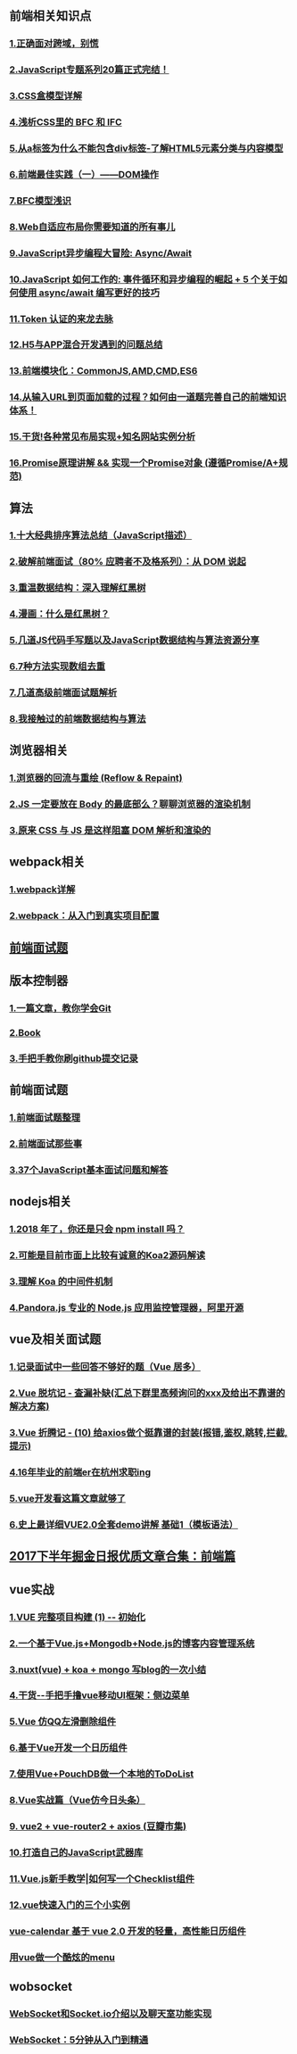## 前端相关知识点
### [1.正确面对跨域，别慌](https://juejin.im/post/5a2f92c65188253e2470f16d)
### [2.JavaScript专题系列20篇正式完结！](https://juejin.im/post/59eff1fb6fb9a044ff30a942)

### [3.CSS盒模型详解](https://juejin.im/post/59ef72f5f265da4320026f76?utm_medium=fe&utm_source=weixinqun)

### [4.浅析CSS里的 BFC 和 IFC](https://segmentfault.com/a/1190000012993668)

### [5.从a标签为什么不能包含div标签-了解HTML5元素分类与内容模型](https://juejin.im/post/5a2f2cb36fb9a0450b665899?utm_medium=fe&utm_source=weixinqun)

### [6.前端最佳实践（一）——DOM操作](https://juejin.im/post/59cf174c6fb9a00a4c273197?utm_medium=fe&utm_source=weixinqun)

### [7.BFC模型浅识](https://juejin.im/post/5a0ab4326fb9a045211e3926?utm_medium=fe&utm_source=weixinqun)

### [8.Web自适应布局你需要知道的所有事儿](https://juejin.im/post/5a22d0086fb9a0451a7631ee?utm_medium=fe&utm_source=weixinqun)

### [9.JavaScript异步编程大冒险: Async/Await](https://juejin.im/post/5a39e0986fb9a044ff319aa0?utm_medium=fe&utm_source=weixinqun)

### [10.JavaScript 如何工作的: 事件循环和异步编程的崛起 + 5 个关于如何使用 async/await 编写更好的技巧](https://juejin.im/post/5a221d35f265da43356291cc?utm_medium=fe&utm_source=weixinqun)

### [11.Token 认证的来龙去脉](https://juejin.im/post/5a6c60166fb9a01caf37a5e5)

### [12.H5与APP混合开发遇到的问题总结](https://juejin.im/post/5aa8b00c51882555627cfa0e)

### [13.前端模块化：CommonJS,AMD,CMD,ES6](https://juejin.im/post/5aaa37c8f265da23945f365c)

### [14.从输入URL到页面加载的过程？如何由一道题完善自己的前端知识体系！](https://zhuanlan.zhihu.com/p/34453198?group_id=957277541711540224)

### [15.干货!各种常见布局实现+知名网站实例分析](https://juejin.im/post/5aa252ac518825558001d5de)

### [16.Promise原理讲解 && 实现一个Promise对象 (遵循Promise/A+规范)](https://juejin.im/post/5aa7868b6fb9a028dd4de672)

## 算法
### [1.十大经典排序算法总结（JavaScript描述）](https://juejin.im/post/57dcd394a22b9d00610c5ec8)

### [2.破解前端面试（80% 应聘者不及格系列）：从 DOM 说起](https://juejin.im/post/58f558efac502e006c3e5c97)

### [3.重温数据结构：深入理解红黑树](https://blog.csdn.net/u011240877/article/details/53329023)
### [4.漫画：什么是红黑树？](https://juejin.im/post/5a27c6946fb9a04509096248)

### [5.几道JS代码手写题以及JavaScript数据结构与算法资源分享](https://juejin.im/post/5aa7d82c6fb9a028c522de43)

### [6.7种方法实现数组去重](https://juejin.im/post/5aed6110518825671b026bed)

### [7.几道高级前端面试题解析](https://juejin.im/post/5aa8a07cf265da238a3022a4)

### [8.我接触过的前端数据结构与算法](https://juejin.im/post/5958bac35188250d892f5c91)

## 浏览器相关
### [1.浏览器的回流与重绘 (Reflow & Repaint)](https://juejin.im/post/5a9923e9518825558251c96a)

### [2.JS 一定要放在 Body 的最底部么？聊聊浏览器的渲染机制](https://segmentfault.com/a/1190000004292479)

### [3.原来 CSS 与 JS 是这样阻塞 DOM 解析和渲染的](https://juejin.im/post/59c60691518825396f4f71a1)

## webpack相关
### [1.webpack详解](https://juejin.im/post/5aa3d2056fb9a028c36868aa)

### [2.webpack：从入门到真实项目配置](https://juejin.im/post/59bb37fa6fb9a00a554f89d2)

## [前端面试题](https://juejin.im/collection/5a73f05f5188254ca2f6ebe8)

## 版本控制器
### [1.一篇文章，教你学会Git](https://juejin.im/post/599e14875188251240632702)

### [2.Book](https://git-scm.com/book/zh/v2)

### [3.手把手教你刷github提交记录](https://juejin.im/post/5a8c11b86fb9a0633229b599)

## 前端面试题

### [1.前端面试题整理](https://www.jianshu.com/p/feab89b88d6b)

### [2.前端面试那些事](https://juejin.im/post/5a59db5a518825732d7f8ce5)

### [3.37个JavaScript基本面试问题和解答](https://mp.weixin.qq.com/s?__biz=MzAxODE2MjM1MA==&mid=2651554124&idx=1&sn=1db5378dfcab8e4477e930a729c74edc&chksm=8025568db752df9b8430eadceb1531733b187e081097f91388a212d7269c7886fcbdec07cbd9&mpshare=1&scene=23&srcid=0511ggkCXAaeloX3FQKLZ9RG#rd)

## nodejs相关
### [1.2018 年了，你还是只会 npm install 吗？](https://juejin.im/post/5ab3f77df265da2392364341)

### [2.可能是目前市面上比较有诚意的Koa2源码解读](https://zhuanlan.zhihu.com/p/34797505)

### [3.理解 Koa 的中间件机制](http://zhangxiang958.github.io/2018/03/16/%E7%90%86%E8%A7%A3%20Koa%20%E7%9A%84%E4%B8%AD%E9%97%B4%E4%BB%B6%E6%9C%BA%E5%88%B6/)

### [4.Pandora.js 专业的 Node.js 应用监控管理器，阿里开源](https://github.com/midwayjs/pandora/wiki/Pandora.js---%E4%B8%93%E4%B8%9A%E7%9A%84-Node.js-%E5%BA%94%E7%94%A8%E7%9B%91%E6%8E%A7%E7%AE%A1%E7%90%86%E5%99%A8%EF%BC%8C%E9%98%BF%E9%87%8C%E5%BC%80%E6%BA%90)

## vue及相关面试题
### [1.记录面试中一些回答不够好的题（Vue 居多）](https://juejin.im/post/5a9b8417518825558251ce15)

### [2.Vue 脱坑记 - 查漏补缺(汇总下群里高频询问的xxx及给出不靠谱的解决方案)](https://juejin.im/post/59fa9257f265da43062a1b0e)

### [3.Vue 折腾记 - (10) 给axios做个挺靠谱的封装(报错,鉴权,跳转,拦截,提示)](https://juejin.im/post/59a22e71518825242c422604)

### [4.16年毕业的前端er在杭州求职ing](https://juejin.im/post/5a64541bf265da3e2d338862)

### [5.vue开发看这篇文章就够了](https://segmentfault.com/a/1190000012692321)

### [6.史上最详细VUE2.0全套demo讲解 基础1（模板语法）](https://juejin.im/post/58d4a19e5c497d0057e9afc0)

## [2017下半年掘金日报优质文章合集：前端篇](https://juejin.im/post/5a3b56b4518825089e501fe1)

## vue实战

### [1.VUE 完整项目构建 (1) -- 初始化](https://juejin.im/post/5a7db355f265da4e75278e15)

### [2.一个基于Vue.js+Mongodb+Node.js的博客内容管理系统](https://juejin.im/post/5a8c120f6fb9a0635c0483a7)

### [3.nuxt(vue) + koa + mongo 写blog的一次小结](https://juejin.im/post/59ce4c6e6fb9a00a5e35fc0e)

### [4.干货--手把手撸vue移动UI框架：侧边菜单](https://juejin.im/post/5aa0e412f265da239235e9f0)

### [5.Vue 仿QQ左滑删除组件](https://juejin.im/post/5aa3771af265da23771904d4)

### [6.基于Vue开发一个日历组件](https://juejin.im/post/5a8e9f925188257a5e575755)

### [7.使用Vue+PouchDB做一个本地的ToDoList](https://juejin.im/post/5a8edb305188257a631121bf)

### [8.Vue实战篇（Vue仿今日头条）](https://juejin.im/post/5a7914386fb9a063543c0f44)

### [9.	vue2 + vue-router2 + axios (豆瓣市集)](https://github.com/Awheat/vue2-douban-market)

### [10.打造自己的JavaScript武器库](https://juejin.im/post/5a091afe6fb9a044ff30f402)

### [11.Vue.js新手教学|如何写一个Checklist组件](https://juejin.im/post/5a105bed6fb9a0451e3f61fb?utm_medium=fe&utm_source=weixinqun)

### [12.vue快速入门的三个小实例](https://juejin.im/post/5a0c191f6fb9a04514639419?utm_medium=fe&utm_source=weixinqun)

### [vue-calendar 基于 vue 2.0 开发的轻量，高性能日历组件](https://juejin.im/post/59f81bd76fb9a0452845c8e4?utm_medium=fe&utm_source=weixinqun)

### [用vue做一个酷炫的menu](https://juejin.im/entry/5a0a405c6fb9a0452405554a?utm_medium=fe&utm_source=weixinqun)

## wobsocket
### [WebSocket和Socket.io介绍以及聊天室功能实现](http://mengyujing.com/socket-io%E4%BB%8B%E7%BB%8D%E4%BB%A5%E5%8F%8A%E8%81%8A%E5%A4%A9%E5%AE%A4%E5%8A%9F%E8%83%BD%E5%AE%9E%E7%8E%B0/)

### [WebSocket：5分钟从入门到精通](https://juejin.im/post/5a4e6a43f265da3e303c4787)